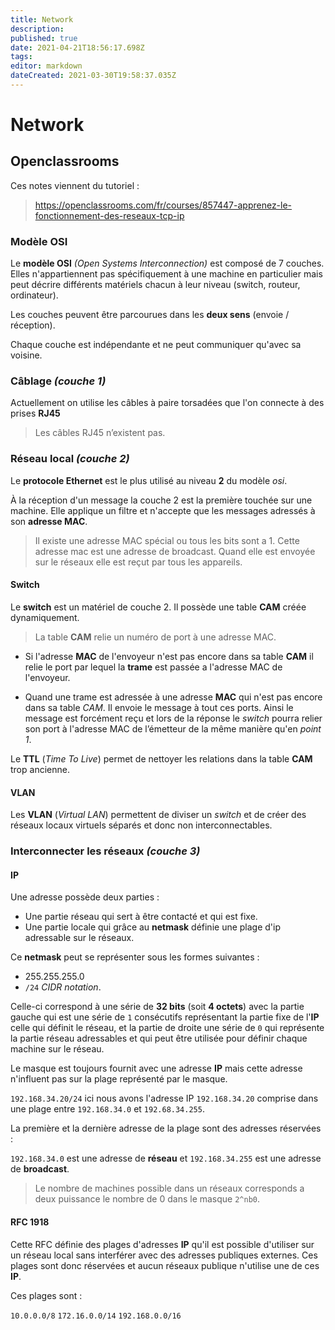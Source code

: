 ```yaml
---
title: Network
description: 
published: true
date: 2021-04-21T18:56:17.698Z
tags: 
editor: markdown
dateCreated: 2021-03-30T19:58:37.035Z
---
```


# Network

## Openclassrooms

Ces notes viennent du tutoriel :
> https://openclassrooms.com/fr/courses/857447-apprenez-le-fonctionnement-des-reseaux-tcp-ip

### Modèle OSI

Le **modèle OSI** *(Open Systems Interconnection)* est composé de 7 couches. Elles n'appartiennent pas spécifiquement à une machine en particulier mais peut décrire différents matériels chacun à leur niveau (switch, routeur, ordinateur).

Les couches peuvent être parcourues dans les **deux sens** (envoie / réception).

Chaque couche est indépendante et ne peut communiquer qu'avec sa voisine.

### Câblage *(couche 1)*

Actuellement on utilise les câbles à paire torsadées que l'on connecte à des prises **RJ45**
> Les câbles RJ45 n’existent pas.

### Réseau local *(couche 2)*

Le **protocole Ethernet** est le plus utilisé au niveau **2** du modèle *osi*.

À la réception d'un message la couche 2 est la première touchée sur une machine. Elle applique un filtre et n'accepte que les messages adressés à son **adresse MAC**.

> Il existe une adresse MAC spécial ou tous les bits sont a 1. Cette adresse mac est une adresse de broadcast. Quand elle est envoyée sur le réseaux elle est reçut par tous les appareils.

#### Switch

Le **switch** est un matériel de couche 2. Il possède une table **CAM** créée dynamiquement.

> La table **CAM** relie un numéro de port à une adresse MAC.

* Si l'adresse **MAC** de l'envoyeur n'est pas encore dans sa table **CAM** il relie le port par lequel la **trame** est passée a l'adresse MAC de l'envoyeur.

* Quand une trame est adressée à une adresse **MAC** qui n'est pas encore dans sa table *CAM*. Il envoie le message à tout ces ports. Ainsi le message est forcément reçu et lors de la réponse le *switch* pourra relier son port à l'adresse MAC de l’émetteur de la même manière qu'en *point 1*.

Le **TTL** (*Time To Live*) permet de nettoyer les relations dans la table **CAM** trop ancienne.

#### VLAN

Les **VLAN** (*Virtual LAN*) permettent de diviser un *switch* et de créer des réseaux locaux virtuels séparés et donc non interconnectables.

### Interconnecter les réseaux *(couche 3)*

#### IP

Une adresse possède deux parties :

* Une partie réseau qui sert à être contacté et qui est fixe.
* Une partie locale qui grâce au **netmask** définie une plage d'ip adressable sur le réseaux.

Ce **netmask** peut se représenter sous les formes suivantes :

* 255.255.255.0
* `/24` *CIDR notation*.

Celle-ci correspond à une série de **32 bits** (soit **4 octets**) avec la partie gauche qui est une série de `1` consécutifs représentant la partie fixe de l'**IP** celle qui définit le réseau, et la partie de droite une série de `0` qui représente la partie réseau adressables et qui peut être utilisée pour définir chaque machine sur le réseau.

Le masque est toujours fournit avec une adresse **IP** mais cette adresse n'influent pas sur la plage représenté par le masque.

`192.168.34.20/24` ici nous avons l'adresse IP `192.168.34.20` comprise dans une plage entre `192.168.34.0` et `192.68.34.255`.

La première et la dernière adresse de la plage sont des adresses réservées :

`192.168.34.0` est une adresse de **réseau** et `192.168.34.255` est une adresse de **broadcast**.
> Le nombre de machines possible dans un réseaux corresponds a deux puissance le nombre de 0 dans le masque `2^nb0`.

#### RFC 1918

Cette RFC définie des plages d'adresses **IP** qu'il est possible d'utiliser sur un réseau local sans interférer avec des adresses publiques externes. Ces plages sont donc réservées et aucun réseaux publique n'utilise une de ces **IP**.

Ces plages sont :

`10.0.0.0/8`
`172.16.0.0/14`
`192.168.0.0/16`

